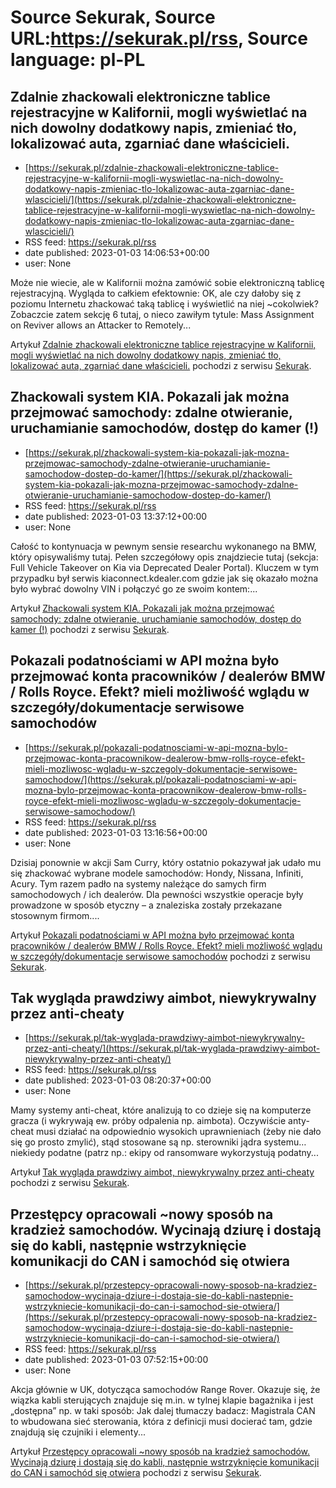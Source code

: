 # Source Sekurak, Source URL:https://sekurak.pl/rss, Source language: pl-PL

## Zdalnie zhackowali elektroniczne tablice rejestracyjne w Kalifornii, mogli wyświetlać na nich dowolny dodatkowy napis, zmieniać tło, lokalizować auta, zgarniać dane właścicieli.
 - [https://sekurak.pl/zdalnie-zhackowali-elektroniczne-tablice-rejestracyjne-w-kalifornii-mogli-wyswietlac-na-nich-dowolny-dodatkowy-napis-zmieniac-tlo-lokalizowac-auta-zgarniac-dane-wlascicieli/](https://sekurak.pl/zdalnie-zhackowali-elektroniczne-tablice-rejestracyjne-w-kalifornii-mogli-wyswietlac-na-nich-dowolny-dodatkowy-napis-zmieniac-tlo-lokalizowac-auta-zgarniac-dane-wlascicieli/)
 - RSS feed: https://sekurak.pl/rss
 - date published: 2023-01-03 14:06:53+00:00
 - user: None

<p>Może nie wiecie, ale w Kalifornii można zamówić sobie elektroniczną tablicę rejestracyjną. Wygląda to całkiem efektownie: OK, ale czy dałoby się z poziomu Internetu zhackować taką tablicę i wyświetlić na niej ~cokolwiek? Zobaczcie zatem sekcję 6 tutaj, o nieco zawiłym tytule: Mass Assignment on Reviver allows an Attacker to Remotely...</p>
<p>Artykuł <a href="https://sekurak.pl/zdalnie-zhackowali-elektroniczne-tablice-rejestracyjne-w-kalifornii-mogli-wyswietlac-na-nich-dowolny-dodatkowy-napis-zmieniac-tlo-lokalizowac-auta-zgarniac-dane-wlascicieli/" rel="nofollow">Zdalnie zhackowali elektroniczne tablice rejestracyjne w Kalifornii, mogli wyświetlać na nich dowolny dodatkowy napis, zmieniać tło, lokalizować auta, zgarniać dane właścicieli.</a> pochodzi z serwisu <a href="https://sekurak.pl" rel="nofollow">Sekurak</a>.</p>

## Zhackowali system KIA. Pokazali jak można przejmować samochody: zdalne otwieranie, uruchamianie samochodów, dostęp do kamer (!)
 - [https://sekurak.pl/zhackowali-system-kia-pokazali-jak-mozna-przejmowac-samochody-zdalne-otwieranie-uruchamianie-samochodow-dostep-do-kamer/](https://sekurak.pl/zhackowali-system-kia-pokazali-jak-mozna-przejmowac-samochody-zdalne-otwieranie-uruchamianie-samochodow-dostep-do-kamer/)
 - RSS feed: https://sekurak.pl/rss
 - date published: 2023-01-03 13:37:12+00:00
 - user: None

<p>Całość to kontynuacja w pewnym sensie researchu wykonanego na BMW, który opisywaliśmy tutaj. Pełen szczegółowy opis znajdziecie tutaj (sekcja: Full Vehicle Takeover on Kia via Deprecated Dealer Portal). Kluczem w tym przypadku był serwis kiaconnect.kdealer.com gdzie jak się okazało można było wybrać dowolny VIN i połączyć go ze swoim kontem:...</p>
<p>Artykuł <a href="https://sekurak.pl/zhackowali-system-kia-pokazali-jak-mozna-przejmowac-samochody-zdalne-otwieranie-uruchamianie-samochodow-dostep-do-kamer/" rel="nofollow">Zhackowali system KIA. Pokazali jak można przejmować samochody: zdalne otwieranie, uruchamianie samochodów, dostęp do kamer (!)</a> pochodzi z serwisu <a href="https://sekurak.pl" rel="nofollow">Sekurak</a>.</p>

## Pokazali podatnościami w API można było przejmować konta pracowników / dealerów BMW / Rolls Royce. Efekt? mieli możliwość wglądu w szczegóły/dokumentacje serwisowe samochodów
 - [https://sekurak.pl/pokazali-podatnosciami-w-api-mozna-bylo-przejmowac-konta-pracownikow-dealerow-bmw-rolls-royce-efekt-mieli-mozliwosc-wgladu-w-szczegoly-dokumentacje-serwisowe-samochodow/](https://sekurak.pl/pokazali-podatnosciami-w-api-mozna-bylo-przejmowac-konta-pracownikow-dealerow-bmw-rolls-royce-efekt-mieli-mozliwosc-wgladu-w-szczegoly-dokumentacje-serwisowe-samochodow/)
 - RSS feed: https://sekurak.pl/rss
 - date published: 2023-01-03 13:16:56+00:00
 - user: None

<p>Dzisiaj ponownie w akcji Sam Curry, który ostatnio pokazywał jak udało mu się zhackować wybrane modele samochodów: Hondy, Nissana, Infiniti, Acury. Tym razem padło na systemy należące do samych firm samochodowych / ich dealerów. Dla pewności wszystkie operacje były prowadzone w sposób etyczny &#8211; a znaleziska zostały przekazane stosownym firmom....</p>
<p>Artykuł <a href="https://sekurak.pl/pokazali-podatnosciami-w-api-mozna-bylo-przejmowac-konta-pracownikow-dealerow-bmw-rolls-royce-efekt-mieli-mozliwosc-wgladu-w-szczegoly-dokumentacje-serwisowe-samochodow/" rel="nofollow">Pokazali podatnościami w API można było przejmować konta pracowników / dealerów BMW / Rolls Royce. Efekt? mieli możliwość wglądu w szczegóły/dokumentacje serwisowe samochodów</a> pochodzi z serwisu <a href="https://sekurak.pl" rel="nofollow">Sekurak</a>.</p>

## Tak wygląda prawdziwy aimbot, niewykrywalny przez anti-cheaty
 - [https://sekurak.pl/tak-wyglada-prawdziwy-aimbot-niewykrywalny-przez-anti-cheaty/](https://sekurak.pl/tak-wyglada-prawdziwy-aimbot-niewykrywalny-przez-anti-cheaty/)
 - RSS feed: https://sekurak.pl/rss
 - date published: 2023-01-03 08:20:37+00:00
 - user: None

<p>Mamy systemy anti-cheat, które analizują to co dzieje się na komputerze gracza (i wykrywają ew. próby odpalenia np. aimbota). Oczywiście anty-cheat musi działać na odpowiednio wysokich uprawnieniach (żeby nie dało się go prosto zmylić), stąd stosowane są np. sterowniki jądra systemu&#8230; niekiedy podatne (patrz np.: ekipy od ransomware wykorzystują podatny...</p>
<p>Artykuł <a href="https://sekurak.pl/tak-wyglada-prawdziwy-aimbot-niewykrywalny-przez-anti-cheaty/" rel="nofollow">Tak wygląda prawdziwy aimbot, niewykrywalny przez anti-cheaty</a> pochodzi z serwisu <a href="https://sekurak.pl" rel="nofollow">Sekurak</a>.</p>

## Przestępcy opracowali ~nowy sposób na kradzież samochodów. Wycinają dziurę i dostają się do kabli, następnie wstrzyknięcie komunikacji do CAN i samochód się otwiera
 - [https://sekurak.pl/przestepcy-opracowali-nowy-sposob-na-kradziez-samochodow-wycinaja-dziure-i-dostaja-sie-do-kabli-nastepnie-wstrzykniecie-komunikacji-do-can-i-samochod-sie-otwiera/](https://sekurak.pl/przestepcy-opracowali-nowy-sposob-na-kradziez-samochodow-wycinaja-dziure-i-dostaja-sie-do-kabli-nastepnie-wstrzykniecie-komunikacji-do-can-i-samochod-sie-otwiera/)
 - RSS feed: https://sekurak.pl/rss
 - date published: 2023-01-03 07:52:15+00:00
 - user: None

<p>Akcja głównie w UK, dotycząca samochodów Range Rover. Okazuje się, że wiązka kabli sterujących znajduje się m.in. w tylnej klapie bagażnika i jest &#8222;dostępna&#8221; np. w taki sposób: Jak dalej tłumaczy badacz: Magistrala CAN to wbudowana sieć sterowania, która z definicji musi docierać tam, gdzie znajdują się czujniki i elementy...</p>
<p>Artykuł <a href="https://sekurak.pl/przestepcy-opracowali-nowy-sposob-na-kradziez-samochodow-wycinaja-dziure-i-dostaja-sie-do-kabli-nastepnie-wstrzykniecie-komunikacji-do-can-i-samochod-sie-otwiera/" rel="nofollow">Przestępcy opracowali ~nowy sposób na kradzież samochodów. Wycinają dziurę i dostają się do kabli, następnie wstrzyknięcie komunikacji do CAN i samochód się otwiera</a> pochodzi z serwisu <a href="https://sekurak.pl" rel="nofollow">Sekurak</a>.</p>
